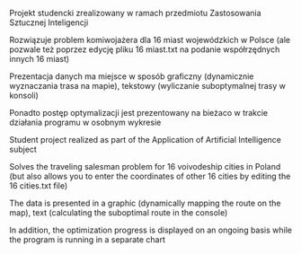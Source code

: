 Projekt studencki zrealizowany w ramach przedmiotu Zastosowania Sztucznej Inteligencji

Rozwiązuje problem komiwojażera dla 16 miast wojewódzkich w Polsce (ale pozwale też poprzez edycję pliku 16 miast.txt na podanie współrzędnych innych 16 miast)

Prezentacja danych ma miejsce w sposób graficzny (dynamicznie wyznaczania trasa na mapie), tekstowy (wyliczanie suboptymalnej trasy w konsoli)

Ponadto postęp optymalizacji jest prezentowany na bieżaco w trakcie działania programu w osobnym wykresie


Student project realized as part of the Application of Artificial Intelligence subject

Solves the traveling salesman problem for 16 voivodeship cities in Poland (but also allows you to enter the coordinates of other 16 cities by editing the 16 cities.txt file)

The data is presented in a graphic (dynamically mapping the route on the map), text (calculating the suboptimal route in the console)

In addition, the optimization progress is displayed on an ongoing basis while the program is running in a separate chart
